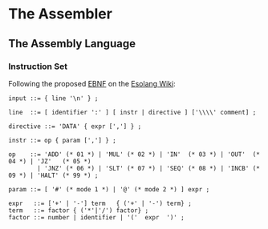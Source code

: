 # The Assembler

## The Assembly Language

### Instruction Set

Following the proposed [EBNF](https://en.wikipedia.org/wiki/Extended_Backus%E2%80%93Naur_form) on the [Esolang Wiki](https://esolangs.org/wiki/Intcode):

```EBNF
input ::= { line '\n' } ;

line  ::= [ identifier ':' ] [ instr | directive ] ['\\\\' comment] ;

directive ::= 'DATA' { expr [','] } ;

instr ::= op { param [','] } ;

op    ::= 'ADD' (* 01 *) | 'MUL' (* 02 *) | 'IN'  (* 03 *) | 'OUT'  (* 04 *) | 'JZ'   (* 05 *)
        | 'JNZ' (* 06 *) | 'SLT' (* 07 *) | 'SEQ' (* 08 *) | 'INCB' (* 09 *) | 'HALT' (* 99 *) ;

param ::= [ '#' (* mode 1 *) | '@' (* mode 2 *) ] expr ;

expr   ::= ['+' | '-'] term   { ('+' | '-') term} ;
term   ::= factor { ('*'|'/') factor} ;
factor ::= number | identifier | '('  expr  ')' ;
```
